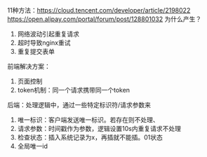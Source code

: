 11种方法：https://cloud.tencent.com/developer/article/2198022
https://open.alipay.com/portal/forum/post/128801032
为什么产生？
1. 网络波动引起重复请求
2. 超时导致nginx重试
3. 重复提交表单

前端解决方案：
1. 页面控制
2. token机制：同一个请求携带同一个token

后端：处理逻辑中，通过一些特定标识符/请求参数来
1. 唯一标识：客户端发送唯一标识。若存在则不处理、
2. 请求参数：时间戳作为参数，逻辑设置10s内重复请求不处理
3. 检查状态：插入系统记录为x，再插就不能插。01状态
4. 全局唯一id
